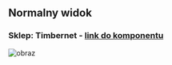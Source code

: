 ## Normalny widok
### Sklep: Timbernet - [link do komponentu](https://composer.idosell.com/modules/63d13cbce47878.21622438/version/2?link=%2Fcompositions%2F63f8946ce558f0.81117993)

![obraz](https://user-images.githubusercontent.com/32408896/222146994-783d8cbb-48e9-438a-80ee-92082d397a45.png)
